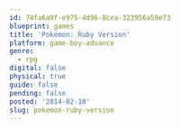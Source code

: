 ```yaml
---
id: 74fa6a9f-e975-4d96-8cea-323956a59e73
blueprint: games
title: 'Pokémon: Ruby Version'
platform: game-boy-advance
genre:
  - rpg
digital: false
physical: true
guide: false
pending: false
posted: '2014-02-10'
slug: pokemon-ruby-version
---
```

